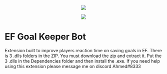 <p align="center"> 
   <img src="https://user-images.githubusercontent.com/24996684/35466253-f228fa38-02b6-11e8-8ec6-7d3f57caf2e2.png">
</p>
<p align="center">
   <a href="https://github.com/DevLooney"><img
   <a href="https://discord.gg/Vyc2gFC"><img src="https://img.shields.io/discord/225010488445108224.svg?style=flat-square"/></a>
</p>

# EF Goal Keeper Bot
Extension built to improve players reaction time on saving goals in EF. There is 3 .dlls folders in the ZIP. You must download the zip and extract it. Put the 3 .dlls in the Dependencies folder and then install the .exe. If you need help using this extension please message me on discord Ahmed#8333